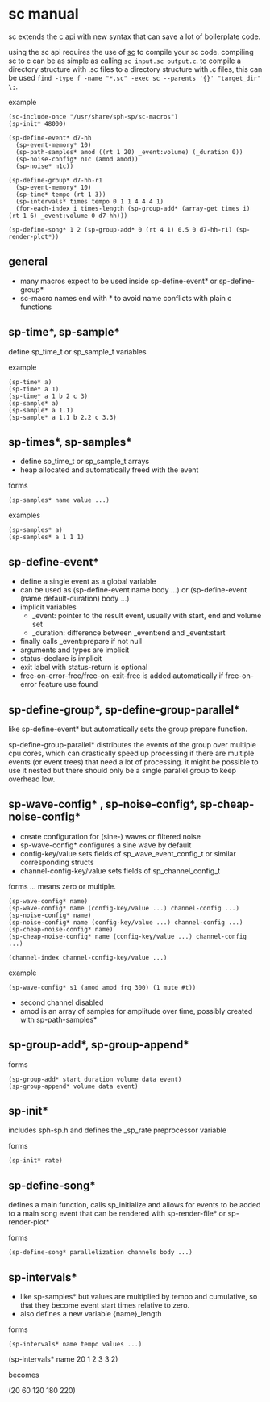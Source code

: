 # sc manual
sc extends the [c api](c-manual.md) with new syntax that can save a lot of boilerplate code.

using the sc api requires the use of [sc](https://github.com/sph-mn/sph-sc) to compile your sc code.
compiling sc to c can be as simple as calling `sc input.sc output.c`. to compile a directory structure with .sc files to a directory structure with .c files, this can be used `find -type f -name "*.sc" -exec sc --parents '{}' "target_dir" \;`.

example
~~~
(sc-include-once "/usr/share/sph-sp/sc-macros")
(sp-init* 48000)

(sp-define-event* d7-hh
  (sp-event-memory* 10)
  (sp-path-samples* amod ((rt 1 20) _event:volume) (_duration 0))
  (sp-noise-config* n1c (amod amod))
  (sp-noise* n1c))

(sp-define-group* d7-hh-r1
  (sp-event-memory* 10)
  (sp-time* tempo (rt 1 3))
  (sp-intervals* times tempo 0 1 1 4 4 4 1)
  (for-each-index i times-length (sp-group-add* (array-get times i) (rt 1 6) _event:volume 0 d7-hh)))

(sp-define-song* 1 2 (sp-group-add* 0 (rt 4 1) 0.5 0 d7-hh-r1) (sp-render-plot*))
~~~

## general
* many macros expect to be used inside sp-define-event* or sp-define-group*
* sc-macro names end with * to avoid name conflicts with plain c functions

## sp-time*, sp-sample*
define sp_time_t or sp_sample_t variables

example
~~~
(sp-time* a)
(sp-time* a 1)
(sp-time* a 1 b 2 c 3)
(sp-sample* a)
(sp-sample* a 1.1)
(sp-sample* a 1.1 b 2.2 c 3.3)
~~~

## sp-times*, sp-samples*
* define sp_time_t or sp_sample_t arrays
* heap allocated and automatically freed with the event

forms
~~~
(sp-samples* name value ...)
~~~

examples
~~~
(sp-samples* a)
(sp-samples* a 1 1 1)
~~~

## sp-define-event*
* define a single event as a global variable
* can be used as (sp-define-event name body ...) or (sp-define-event (name default-duration) body ...)
* implicit variables
  * _event: pointer to the result event, usually with start, end and volume set
  * _duration: difference between _event:end and _event:start
* finally calls _event:prepare if not null
* arguments and types are implicit
* status-declare is implicit
* exit label with status-return is optional
* free-on-error-free/free-on-exit-free is added automatically if free-on-error feature use found

## sp-define-group*, sp-define-group-parallel*
like sp-define-event* but automatically sets the group prepare function.

sp-define-group-parallel* distributes the events of the group over multiple cpu cores, which can drastically speed up processing if there are multiple events (or event trees) that need a lot of processing.
it might be possible to use it nested but there should only be a single parallel group to keep overhead low.

## sp-wave-config* , sp-noise-config*, sp-cheap-noise-config*
* create configuration for (sine-) waves or filtered noise
* sp-wave-config* configures a sine wave by default
* config-key/value sets fields of sp_wave_event_config_t or similar corresponding structs
* channel-config-key/value sets fields of sp_channel_config_t

forms
... means zero or multiple.

~~~
(sp-wave-config* name)
(sp-wave-config* name (config-key/value ...) channel-config ...)
(sp-noise-config* name)
(sp-noise-config* name (config-key/value ...) channel-config ...)
(sp-cheap-noise-config* name)
(sp-cheap-noise-config* name (config-key/value ...) channel-config ...)
~~~

~~~
(channel-index channel-config-key/value ...)
~~~

example
~~~
(sp-wave-config* s1 (amod amod frq 300) (1 mute #t))
~~~

* second channel disabled
* amod is an array of samples for amplitude over time, possibly created with sp-path-samples*

## sp-group-add*, sp-group-append*
forms
~~~
(sp-group-add* start duration volume data event)
(sp-group-append* volume data event)
~~~

## sp-init*
includes sph-sp.h and defines the _sp_rate preprocessor variable

forms
~~~
(sp-init* rate)
~~~

## sp-define-song*
defines a main function, calls sp_initialize and allows for events to be added to a main song event that can be rendered with sp-render-file* or sp-render-plot*

forms
~~~
(sp-define-song* parallelization channels body ...)
~~~

## sp-intervals*
* like sp-samples* but values are multiplied by tempo and cumulative, so that they become event start times relative to zero.
* also defines a new variable {name}_length

forms
~~~
(sp-intervals* name tempo values ...)
~~~

(sp-intervals* name 20 1 2 3 3 2)

becomes

(20 60 120 180 220)
